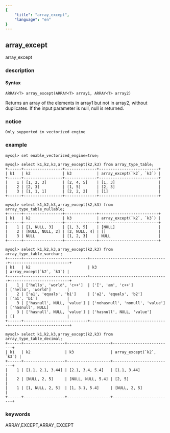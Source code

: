 ```yaml
---
{
    "title": "array_except",
    "language": "en"
}
---
```


<!--
Licensed to the Apache Software Foundation (ASF) under one
or more contributor license agreements.  See the NOTICE file
distributed with this work for additional information
regarding copyright ownership.  The ASF licenses this file
to you under the Apache License, Version 2.0 (the
"License"); you may not use this file except in compliance
with the License.  You may obtain a copy of the License at

  http://www.apache.org/licenses/LICENSE-2.0

Unless required by applicable law or agreed to in writing,
software distributed under the License is distributed on an
"AS IS" BASIS, WITHOUT WARRANTIES OR CONDITIONS OF ANY
KIND, either express or implied.  See the License for the
specific language governing permissions and limitations
under the License.
-->

## array_except

<version since="1.2.0">

array_except

</version>

### description

#### Syntax

```
ARRAY<T> array_except(ARRAY<T> array1, ARRAY<T> array2)
```

Returns an array of the elements in array1 but not in array2, without duplicates. If the input parameter is null, null is returned.

### notice

`Only supported in vectorized engine`

### example

```
mysql> set enable_vectorized_engine=true;

mysql> select k1,k2,k3,array_except(k2,k3) from array_type_table;
+------+-----------------+--------------+--------------------------+
| k1   | k2              | k3           | array_except(`k2`, `k3`) |
+------+-----------------+--------------+--------------------------+
|    1 | [1, 2, 3]       | [2, 4, 5]    | [1, 3]                   |
|    2 | [2, 3]          | [1, 5]       | [2, 3]                   |
|    3 | [1, 1, 1]       | [2, 2, 2]    | [1]                      |
+------+-----------------+--------------+--------------------------+

mysql> select k1,k2,k3,array_except(k2,k3) from array_type_table_nullable;
+------+-----------------+--------------+--------------------------+
| k1   | k2              | k3           | array_except(`k2`, `k3`) |
+------+-----------------+--------------+--------------------------+
|    1 | [1, NULL, 3]    | [1, 3, 5]    | [NULL]                   |
|    2 | [NULL, NULL, 2] | [2, NULL, 4] | []                       |
|    3 | NULL            | [1, 2, 3]    | NULL                     |
+------+-----------------+--------------+--------------------------+

mysql> select k1,k2,k3,array_except(k2,k3) from array_type_table_varchar;
+------+----------------------------+----------------------------------+--------------------------+
| k1   | k2                         | k3                               | array_except(`k2`, `k3`) |
+------+----------------------------+----------------------------------+--------------------------+
|    1 | ['hello', 'world', 'c++']  | ['I', 'am', 'c++']               | ['hello', 'world']       |
|    2 | ['a1', 'equals', 'b1']     | ['a2', 'equals', 'b2']           | ['a1', 'b1']             |
|    3 | ['hasnull', NULL, 'value'] | ['nohasnull', 'nonull', 'value'] | ['hasnull', NULL]        |
|    3 | ['hasnull', NULL, 'value'] | ['hasnull', NULL, 'value']       | []                       |
+------+----------------------------+----------------------------------+--------------------------+

mysql> select k1,k2,k3,array_except(k2,k3) from array_type_table_decimal;
+------+------------------+-------------------+--------------------------+
| k1   | k2               | k3                | array_except(`k2`, `k3`) |
+------+------------------+-------------------+--------------------------+
|    1 | [1.1, 2.1, 3.44] | [2.1, 3.4, 5.4]   | [1.1, 3.44]              |
|    2 | [NULL, 2, 5]     | [NULL, NULL, 5.4] | [2, 5]                   |
|    1 | [1, NULL, 2, 5]  | [1, 3.1, 5.4]     | [NULL, 2, 5]             |
+------+------------------+-------------------+--------------------------+

```

### keywords

ARRAY,EXCEPT,ARRAY_EXCEPT

